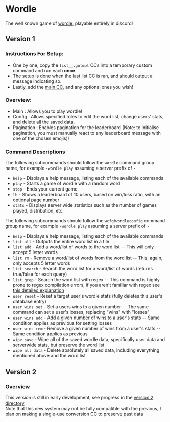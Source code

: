 # Wordle

The well known game of [wordle](https://www.nytimes.com/games/wordle/index.html), playable entirely in discord!  

## Version 1

### Instructions For Setup:  
- One by one, copy the `list__.gotmpl` CCs into a temporary custom command and run each **once**.  
- The setup is done when the last list CC is ran, and should output a message indicating so.  
- Lastly, add the [main CC](./wordle/main.gotmpl), and any optional ones you wish!  

### Overview:  
- Main       : Allows you to play wordle!  
- Config     : Allows specified roles to edit the word list, change users' stats, and delete all the saved data.  
- Pagination : Enables pagination for the leaderboard (Note: to initialise pagination, you must manually react to any leaderboard message with one of the chosen emojis)!  

### Command Descriptions
The following subcommands should follow the `wordle` command group name, for example `-wordle play` assuming a server prefix of `-`
- `help`  - Displays a help message, listing each of the available commands  
- `play`  - Starts a game of wordle with a random word  
- `stop`  - Ends your current game  
- `lb`    - Shows a leaderboard of 10 users, based on win/loss ratio, with an optional page number  
- `stats` - Displays server wide statistics such as the number of games played, distribution, etc.  

The following subcommands should follow the `wcfg`/`wordleconfig` command group name, for example `-wordle play` assuming a server prefix of `-`
- `help`          - Displays a help message, listing each of the available commands  
- `list all`      - Outputs the entire word list in a file  
- `list add`      - Add a word/list of words to the word list -- This will only accept 5 letter words  
- `list rm`       - Remove a word/list of words from the word list -- This, again, only accepts 5 letter words  
- `list search`   - Search the word list for a word/list of words (returns true/false for each query)  
- `list grep`     - Search the word list with regex -- This command is highly prone to regex compilation errors, if you aren't familiar with regex see [this detailed explanation](https://www.regular-expressions.info/)  
- `user reset`    - Reset a target user's wordle stats (fully deletes this user's database entry)  
- `user wins set` - Set a users wins to a given number -- The same command can set a user's losses, replacing "wins" with "losses"  
- `user wins add` - Add a given number of wins to a user's stats -- Same condition applies as previous for setting losses  
- `user wins rem` - Remove a given number of wins from a user's stats -- Same condition applies as previous  
- `wipe save`     - Wipe all of the saved wordle data, specifically user data and serverwide stats, but preserve the word list  
- `wipe all data` - Delete absolutely all saved data, including everything mentioned above and the word list  

## Version 2

### Overview
This version is still in early development, see progress in the [version 2 directory](./v2)  
Note that this new system may not be fully compatible with the previous, I plan on making a single-use conversion CC to preserve past data  